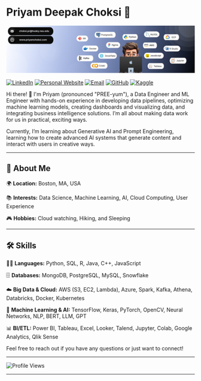 # Priyam Deepak Choksi 🌟
![Header Image](https://github.com/priyam-choksi/priyam-choksi/blob/main/header.jpeg)

[![LinkedIn](https://img.shields.io/badge/LinkedIn-blue?style=flat&logo=linkedin&logoColor=white)](https://linkedin.com/choksipriyam)
[![Personal Website](https://img.shields.io/badge/Website-pink?style=flat&logo=google-chrome&logoColor=white)](https://priyamchoksi.com)
[![Email](https://img.shields.io/badge/Email-red?style=flat&logo=gmail&logoColor=white)](mailto:choksi.pr@northeastern.edu)
[![GitHub](https://img.shields.io/badge/GitHub-black?style=flat&logo=github&logoColor=white)](https://github.com/priyam-choksi)
[![Kaggle](https://img.shields.io/badge/Kaggle-blue?style=flat&logo=kaggle&logoColor=white)](https://www.kaggle.com/priyamchoksi)

Hi there! 👋 I'm Priyam (pronounced "PREE-yum"), a Data Engineer and ML Engineer with hands-on experience in developing data pipelines, optimizing machine learning models, creating dashboards and visualizing data, and integrating business intelligence solutions. I’m all about making data work for us in practical, exciting ways.   

Currently, I’m learning about Generative AI and Prompt Engineering, learning how to create advanced AI systems that generate content and interact with users in creative ways.

---

## 🚀 About Me

🌍 **Location:** Boston, MA, USA

📚 **Interests:** Data Science, Machine Learning, AI, Cloud Computing, User Experience

🎮 **Hobbies:** Cloud watching, Hiking, and Sleeping

---

## 🛠️ Skills

🧑‍💻 **Languages:** Python, SQL, R, Java, C++, JavaScript

🗄️ **Databases:** MongoDB, PostgreSQL, MySQL, Snowflake

☁️ **Big Data & Cloud:** AWS (S3, EC2, Lambda), Azure, Spark, Kafka, Athena, Databricks, Docker, Kubernetes

🤖 **Machine Learning & AI:** TensorFlow, Keras, PyTorch, OpenCV, Neural Networks, NLP, BERT, LLM, GPT

📊 **BI/ETL:** Power BI, Tableau, Excel, Looker, Talend, Jupyter, Colab, Google Analytics, Qlik Sense

Feel free to reach out if you have any questions or just want to connect!

---

![Profile Views](https://komarev.com/ghpvc/?username=priyamchoksi&color=blue)

---
